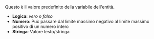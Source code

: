 Questo è il valore predefinito della variabile dell'entità.

- **Logica**: _vero_ o _falso_
- **Numero**: Può passare dal limite massimo negativo al limite massimo positivo di un numero intero
- **Stringa**: Valore testo/stringa